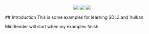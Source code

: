 <!--
 * @author: Avidel
 * @LastEditors: Avidel
-->
<p align="center">
  <img src="https://img.shields.io/badge/language-C%2B%2B20-yellow.svg">
  <img src="https://img.shields.io/badge/platform-macOS%20%7C%20Linux-lightgreen.svg">
  <img src="https://img.shields.io/badge/license-MIT-blue.svg">
</p>
## Introduction
This is some examples for learning SDL3 and Vulkan.

MiniRender will start when my examples finish.